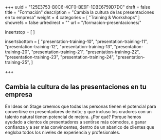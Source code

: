 +++
uuid			= "125E3753-B0C6-4CF0-BE9F-1DBE6759D7DC"
draft 			= false
title 			= "Formación"
description		= "Cambia la cultura de las presentaciones en tu empresa"
weight			= 4
categories		= [ "Training & Workshops" ]
showrefs		= false
urlredirect		= ""
url	 			= "/formacion-presentaciones/"

insertstop		= [
]

insertsbottom	= [
	"presentation-training-10",
	"presentation-training-11",
	"presentation-training-12",
	"presentation-training-13",
	"presentation-training-20",
	"presentation-training-21",
	"presentation-training-22",
	"presentation-training-23",
	"presentation-training-24",
	"presentation-training-25",
]

+++
## Cambia la cultura de las presentaciones en tu empresa

En Ideas on Stage creemos que todas las personas tienen el potencial para convertirse en presentadores de éxito; y que incluso los oradores con un talento natural tienen potencial de mejora. ¿Por qué? Porque hemos ayudado a cientos de presentadores a sentirse más cómodos, a ganar confianza y a ser más convincentes, dentro de un abanico de clientes que engloba todos los niveles de experiencia y profesionales.